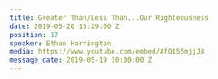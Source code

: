 ```yaml
---
title: Greater Than/Less Than...Our Righteousness
date: 2019-05-20 15:29:00 Z
position: 17
speaker: Ethan Harrington
media: https://www.youtube.com/embed/AfQ155mjjJ8
message_date: 2019-05-19 10:00:00 Z
---
```


